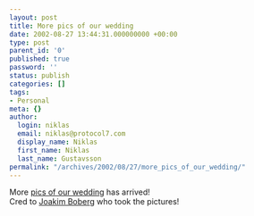 ```yaml
---
layout: post
title: More pics of our wedding
date: 2002-08-27 13:44:31.000000000 +00:00
type: post
parent_id: '0'
published: true
password: ''
status: publish
categories: []
tags:
- Personal
meta: {}
author:
  login: niklas
  email: niklas@protocol7.com
  display_name: Niklas
  first_name: Niklas
  last_name: Gustavsson
permalink: "/archives/2002/08/27/more_pics_of_our_wedding/"
---
```

More [pics of our wedding](http://www.protocol7.com/default.asp?x=photos/wedding) has arrived!  
Cred to [Joakim Boberg](http://www.jocke.com) who took the pictures!

